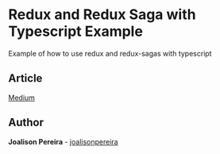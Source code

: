 <h1 align="left">
  <strong>Redux and Redux Saga with Typescript Example</strong>
</h1>

<p align="left">
  Example of how to use redux and redux-sagas with typescript
</p>

## Article

[Medium](https://medium.com/@joalison.pereira/typescript-redux-saga-%C3%A9-poss%C3%ADvel-torn%C3%A1-los-amigos-f52bee36d35b)

## Author

**Joalison Pereira** - [joalisonpereira](https://github.com/joalisonpereira)
